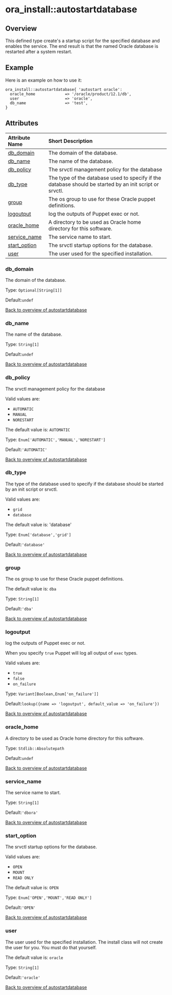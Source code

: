 # ora\_install::autostartdatabase

## Overview

This defined type create's a startup script for the specified database and enables the service. The end result is that the named Oracle database is restarted after a system restart.

## Example

Here is an example on how to use it:

```text
ora_install::autostartdatabase{ 'autostart oracle':
  oracle_home             => '/oracle/product/12.1/db',
  user                    => 'oracle',
  db_name                 => 'test',
}
```

## Attributes

| Attribute Name | Short Description |
| :--- | :--- |
| [db\_domain](ora_install-autostartdatabase.md#autostartdatabase_db_domain) | The domain of the database. |
| [db\_name](ora_install-autostartdatabase.md#autostartdatabase_db_name) | The name of the database. |
| [db\_policy](ora_install-autostartdatabase.md#autostartdatabase_db_policy) | The srvctl management policy for the database |
| [db\_type](ora_install-autostartdatabase.md#autostartdatabase_db_type) | The type of the database used to specify if the database should be started by an init script or srvctl. |
| [group](ora_install-autostartdatabase.md#autostartdatabase_group) | The os group to use for these Oracle puppet definitions. |
| [logoutput](ora_install-autostartdatabase.md#autostartdatabase_logoutput) | log the outputs of Puppet exec or not. |
| [oracle\_home](ora_install-autostartdatabase.md#autostartdatabase_oracle_home) | A directory to be used as Oracle home directory for this software. |
| [service\_name](ora_install-autostartdatabase.md#autostartdatabase_service_name) | The service name to start. |
| [start\_option](ora_install-autostartdatabase.md#autostartdatabase_start_option) | The srvctl startup options for the database. |
| [user](ora_install-autostartdatabase.md#autostartdatabase_user) | The user used for the specified installation. |

### db\_domain

The domain of the database.

Type: `Optional[String[1]]`

Default:`undef`

[Back to overview of autostartdatabase](ora_install-autostartdatabase.md#attributes)

### db\_name

The name of the database.

Type: `String[1]`

Default:`undef`

[Back to overview of autostartdatabase](ora_install-autostartdatabase.md#attributes)

### db\_policy

The srvctl management policy for the database

Valid values are:

* `AUTOMATIC`
* `MANUAL`
* `NORESTART`

The default value is: `AUTOMATIC`

Type: `Enum['AUTOMATIC','MANUAL','NORESTART']`

Default:`'AUTOMATIC'`

[Back to overview of autostartdatabase](ora_install-autostartdatabase.md#attributes)

### db\_type

The type of the database used to specify if the database should be started by an init script or srvctl.

Valid values are:

* `grid`
* `database`

The default value is: 'database'

Type: `Enum['database','grid']`

Default:`'database'`

[Back to overview of autostartdatabase](ora_install-autostartdatabase.md#attributes)

### group

The os group to use for these Oracle puppet definitions.

The default value is: `dba`

Type: `String[1]`

Default:`'dba'`

[Back to overview of autostartdatabase](ora_install-autostartdatabase.md#attributes)

### logoutput

log the outputs of Puppet exec or not.

When you specify `true` Puppet will log all output of `exec` types.

Valid values are:

* `true`
* `false`
* `on_failure`

Type: `Variant[Boolean,Enum['on_failure']]`

Default:`lookup({name => 'logoutput', default_value => 'on_failure'})`

[Back to overview of autostartdatabase](ora_install-autostartdatabase.md#attributes)

### oracle\_home

A directory to be used as Oracle home directory for this software.

Type: `Stdlib::Absolutepath`

Default:`undef`

[Back to overview of autostartdatabase](ora_install-autostartdatabase.md#attributes)

### service\_name

The service name to start.

Type: `String[1]`

Default:`'dbora'`

[Back to overview of autostartdatabase](ora_install-autostartdatabase.md#attributes)

### start\_option

The srvctl startup options for the database.

Valid values are:

* `OPEN`
* `MOUNT`
* `READ ONLY`

The default value is: `OPEN`

Type: `Enum['OPEN','MOUNT','READ ONLY']`

Default:`'OPEN'`

[Back to overview of autostartdatabase](ora_install-autostartdatabase.md#attributes)

### user

The user used for the specified installation. The install class will not create the user for you. You must do that yourself.

The default value is: `oracle`

Type: `String[1]`

Default:`'oracle'`

[Back to overview of autostartdatabase](ora_install-autostartdatabase.md#attributes)

